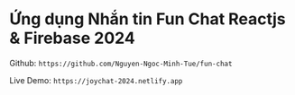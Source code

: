 # Ứng dụng Nhắn tin Fun Chat Reactjs & Firebase 2024

Github: `https://github.com/Nguyen-Ngoc-Minh-Tue/fun-chat`

Live Demo: `https://joychat-2024.netlify.app`
